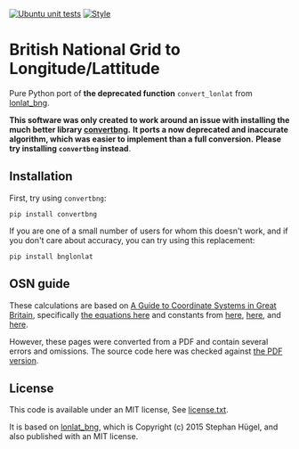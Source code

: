 [![Ubuntu unit tests](https://github.com/MichaelClerx/bnglonlat/workflows/Ubuntu%20unit%20tests/badge.svg)](https://github.com/MichaelClerx/bnglonlat/actions?query=workflow%3A"Ubuntu+unit+tests")
[![Style](https://github.com/MichaelClerx/bnglonlat/workflows/Style/badge.svg)](https://github.com/MichaelClerx/bnglonlat/actions?query=workflow%3A"Style")

# British National Grid to Longitude/Lattitude

Pure Python port of **the deprecated function** `convert_lonlat` from [lonlat_bng](https://github.com/urschrei/lonlat_bng).

**This software was only created to work around an issue with installing the much better library [convertbng](https://github.com/urschrei/convertbng).**
**It ports a now deprecated and inaccurate algorithm, which was easier to implement than a full conversion.**
**Please try installing `convertbng` instead**.

## Installation

First, try using `convertbng`:

```
pip install convertbng
```

If you are one of a small number of users for whom this doesn't work, and if you don't care about accuracy, you can try using this replacement:

```
pip install bnglonlat
```


## OSN guide

These calculations are based on [A Guide to Coordinate Systems in Great Britain](https://docs.os.uk/more-than-maps/deep-dive/a-guide-to-coordinate-systems-in-great-britain),
specifically [the equations here](https://docs.os.uk/more-than-maps/deep-dive/a-guide-to-coordinate-systems-in-great-britain/converting-between-grid-eastings-and-northings-and-ellipsoidal-latitude-and-longitude)
and constants from 
[here](https://docs.os.uk/more-than-maps/deep-dive/a-guide-to-coordinate-systems-in-great-britain/datum-ellipsoid-and-projection-information),
[here](https://docs.os.uk/more-than-maps/deep-dive/a-guide-to-coordinate-systems-in-great-britain/converting-between-3d-cartesian-and-ellipsoidal-latitude-longitude-and-height-coordinates), and
[here](https://docs.os.uk/more-than-maps/deep-dive/a-guide-to-coordinate-systems-in-great-britain/from-one-coordinate-system-to-another-geodetic-transformations/approximate-wgs84-to-osgb36-odn-transformation).

However, these pages were converted from a PDF and contain several errors and omissions.
The source code here was checked against [the PDF version](https://www.ordnancesurvey.co.uk/documents/resources/guide-coordinate-systems-great-britain.pdf).

## License

This code is available under an MIT license, See [license.txt](./license.txt).

It is based on [lonlat_bng](https://github.com/urschrei/lonlat_bng), which is Copyright (c) 2015 Stephan Hügel, and also published with an MIT license.
